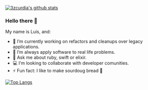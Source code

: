 [![3zcurdia's github stats](https://github-readme-stats.vercel.app/api?username=3zcurdia)](https://github.com/anuraghazra/github-readme-stats)

### Hello there 👋

My name is Luis, and:

- 🔭 I’m currently working on refactors and cleanups over legacy applications.
- 🌱 I’m always apply software to real life problems.
- 💬 Ask me about ruby, swift or elixir.
- 💻 I’m looking to collaborate with developer comunities.
- ⚡ Fun fact: I like to make sourdoug bread 🥖

[![Top Langs](https://github-readme-stats.vercel.app/api/top-langs/?username=3zcurdia)](https://github.com/anuraghazra/github-readme-stats)

<!--
**3zcurdia/3zcurdia** is a ✨ _special_ ✨ repository because its `README.md` (this file) appears on your GitHub profile.

Here are some ideas to get you started:

- 🔭 I’m currently working on ...
- 🌱 I’m currently learning ...
- 👯 I’m looking to collaborate on ...
- 🤔 I’m looking for help with ...
- 💬 Ask me about ...
- 📫 How to reach me: ...
- 😄 Pronouns: ...
- ⚡ Fun fact: ...
-->
